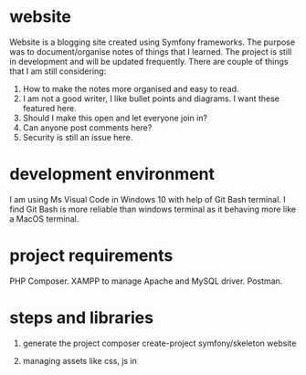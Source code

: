 # website
Website is a blogging site created using Symfony frameworks.
The purpose was to document/organise notes of things that I learned.
The project is still in development and will be updated frequently.
There are couple of things that I am still considering:
1. How to make the notes more organised and easy to read.
2. I am not a good writer, I like bullet points and diagrams. I want these featured here.
3. Should I make this open and let everyone join in?
4. Can anyone post comments here?
5. Security is still an issue here.

# development environment
I am using Ms Visual Code in Windows 10 with help of Git Bash terminal.
I find Git Bash is more reliable than windows terminal as it behaving more like a MacOS terminal.

# project requirements
PHP Composer.
XAMPP to manage Apache and MySQL driver.
Postman.

# steps and libraries
1. generate the project
composer create-project symfony/skeleton website

2. managing assets like css, js in <script> <style>
composer require symfony/asset

3. route management
composer require annotations
    - js routing
    composer require friendsofsymfony/jsrouting-bundle'
    php bin/console assets:install --symlink public'

    - example
    Symfony annotations route
    ```
    @Route("/page/{value}",                     => http url
            default={"value"="something"},      => give  a default value to route var
            requirement={"value"="alt1|alt2"}   => limits value to alt1 / alt2
            name={"_page_name"}                 => name that can be called using path() / 
                                                    return $this->redirect($this->generateUrl('_page_name', array(
                                                        'param1' => 'value1',
                                                        ...
                                                        )));
                                                => in JavaScript with help from fosjsrouting library
                                                    window.location.href = Routing.generate('_page_name', {
                                                        'param1': 'value1',
                                                        ...
                                                        });
            options={"expose":true}             => expose this route, so ajax can access it)
```
4. twig template + form library
composer require twig
composer require form

5. Doctrin ORM
    - composer require doctrine maker
    - automatically give you
        composer require symfony/maker-bundle --dev
        composer require symfony/orm-pack
    - setup a database
        edit database username, password, specification(location, type of database used) in .env file
    - this command will connect to database and create a new database for us
        php bin/console doctrine:database:create
    - will prompt us to create an Entity class and it's list of column and create a table in database that reflects it
        php bin/console make:entity Blog
    - run these command after updating entity class
    - these command will track all and made the changes to database
        php bin/console doctrine:migrations:diff
        php bin/console doctrine:migrations:migrate
    - we can do query from terminal
        php bin/console doctrine:query:sql 'SELECT * FROM blog'

    - authentication library
        composer require security
        php bin/console make:auth
        php bin/console make:user

6. Creating fixtures
    - this is a sanity check tools that help us checks things
        composer require --dev doctrine/doctrine-fixtures-bundle
        php bin/console make:fix
    - run a Fixture
        php bin/console doctrine:fixtures:load
    - helper bundles
        composer require sensio/generator-bundle

7. dump() with proper styling for Symfony 5
composer require symfony/debug-bundle
